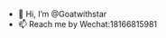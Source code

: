 - 👋 Hi, I’m @Goatwithstar
- 📫 Reach me by Wechat:18166815981

<!---
Goatwithstar/Goatwithstar is a ✨ special ✨ repository because its `README.md` (this file) appears on your GitHub profile.
You can click the Preview link to take a look at your changes.
--->
